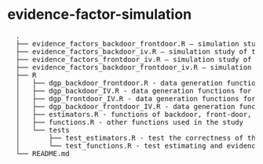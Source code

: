 # evidence-factor-simulation
<pre>
  .
  ├── evidence_factors_backdoor_frontdoor.R — simulation study of the hypothesis test using data generated by dgp_backdoor_frontdoor.R
  ├── evidence_factors_backdoor_iv.R — simulation study of the hypothesis test using data generated by dgp_backdoor_IV.R
  ├── evidence_factors_frontdoor_iv.R — simulation study of the hypothesis test using data generated by dgp_frontdoor_IV.R
  ├── evidence_factors_backdoor_frontdoor_iv.R — simulation study of the hypothesis test using data generated by dgp_backdoor_frontdoor_IV.R
  ├── R                             
  │   ├── dgp_backdoor_frontdoor.R - data generation functions for the union model of backdoor and front-door when assumptions of zero/one model is violated 
  │   ├── dgp_backdoor_IV.R - data generation functions for the union model of backdoor and IV when assumptions of zero/one model is violated
  │   ├── dgp_frontdoor_IV.R - data generation functions for the union model of front-door and IV when assumptions of zero/one model is violated
  │   ├── dgp_backdoor_frontdoor_IV.R - data generation functions for the union model of backdoor, front-door, and IV when assumptions of zero/one/two models are violated
  │   ├── estimators.R - functions of backdoor, front-door, and IV asymptotic linear estimators
  │   ├── functions.R - other functions used in the study
  │   └── tests                
  │       ├── test_estimators.R - test the correctness of the functions in estimators.R 
  │       └── test_functions.R - test estimating and evidence factor functions in functions.R
  └── README.md   
  
</pre>